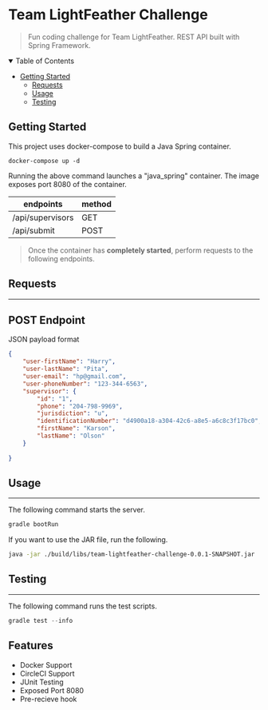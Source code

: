 **Team LightFeather Challenge**
===========================
> Fun coding challenge for Team LightFeather. 
REST API built with Spring Framework.

<details open="open">
  <summary>Table of Contents</summary>
  <ul>
    <li>
        <a href="#getting-started"> Getting Started</a>
        <ul>
            <li>
                <a href="#requests"> Requests </a>
            </li>
            <li>
                <a href="#usage">  Usage </a>
            </li>
            <li> 
                <a href="#testing">  Testing</a>
            </li>
        </ul>
    </li>
  </ul>
</details>

<span id="getting-started">**Getting Started**</span>
----------------------------

This project uses docker-compose to build a Java Spring container.
```docker
docker-compose up -d
```
Running the above command launches a "java_spring" container. The image exposes port 8080 of the container. 

|   endpoints      | method |
|------------------|--------|
| /api/supervisors |  GET   |
| /api/submit      |  POST  |

> Once the container has **completely started**, perform requests to the following endpoints.

<span id="requests">**Requests**</span>
--------
<hr>

## POST Endpoint

JSON payload format
```json
{
    "user-firstName": "Harry",
    "user-lastName": "Pita",
    "user-email": "hp@gmail.com",
    "user-phoneNumber": "123-344-6563",
    "supervisor": {
        "id": "1",
        "phone": "204-798-9969",
        "jurisdiction": "u",
        "identificationNumber": "d4900a18-a304-42c6-a8e5-a6c8c3f17bc0",
        "firstName": "Karson",
        "lastName": "Olson"
    }
    
}
```
<span id="#usage">**Usage**</span>
----------------------------------
<hr>

The following command starts the server.
```gradle
gradle bootRun
```
If you want to use the JAR file, run the following.
```bash
java -jar ./build/libs/team-lightfeather-challenge-0.0.1-SNAPSHOT.jar
```

<span id="#testing">**Testing**</span>
--------------------------------------
<hr>

The following command runs the test scripts.
```gradle
gradle test --info
```


Features
--------
* Docker Support
* CircleCI Support
* JUnit Testing
* Exposed Port 8080
* Pre-recieve hook
